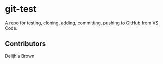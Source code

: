 # git-test
A repo for testing, cloning, adding, committing, pushing to GitHub from VS Code.

## Contributors
Delijhia Brown